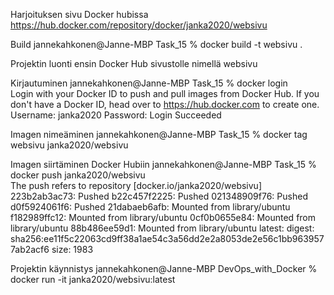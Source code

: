 Harjoituksen sivu Docker hubissa https://hub.docker.com/repository/docker/janka2020/websivu

Build
    jannekahkonen@Janne-MBP Task_15 % docker build -t websivu .  

Projektin luonti ensin Docker Hub sivustolle nimellä websivu

Kirjautuminen
    jannekahkonen@Janne-MBP Task_15 % docker login                         
    Login with your Docker ID to push and pull images from Docker Hub. If you don't have a Docker ID, head over to https://hub.docker.com to create one.
    Username: janka2020
    Password: 
    Login Succeeded

Imagen nimeäminen
    jannekahkonen@Janne-MBP Task_15 % docker tag websivu janka2020/websivu 

Imagen siirtäminen Docker Hubiin
    jannekahkonen@Janne-MBP Task_15 % docker push janka2020/websivu        
    The push refers to repository [docker.io/janka2020/websivu]
    223b2ab3ac73: Pushed 
    b22c457f2225: Pushed 
    021348909f76: Pushed 
    d0f5924061f6: Pushed 
    21dabaeb6afb: Mounted from library/ubuntu 
    f182989ffc12: Mounted from library/ubuntu 
    0cf0b0655e84: Mounted from library/ubuntu 
    88b486ee59d1: Mounted from library/ubuntu 
    latest: digest: sha256:ee11f5c22063cd9ff38a1ae54c3a56dd2e2a8053de2e56c1bb9639577ab2acf6 size: 1983

Projektin käynnistys
    jannekahkonen@Janne-MBP DevOps_with_Docker % docker run -it janka2020/websivu:latest